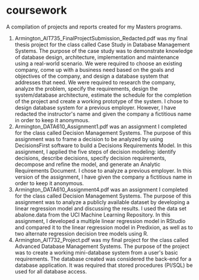 # coursework
A compilation of projects and reports created for my Masters programs.

1. Armington_AIT735_FinalProjectSubmission_Redacted.pdf was my final thesis project for the class called Case Study in Database Management Systems. The purpose of the case study was to demonstrate knowledge of database design, architecture, implementation and maintenance using a real-world scenario. We were required to choose an existing company, come up with a business need based on the goals and objectives of the company, and design a database system that addresses that need. We were required to research the company, analyze the problem, specify the requirements, design the system/database architecture, estimate the schedule for the completion of the project and create a working prototype of the system. I chose to design database system for a previous employer. However, I have redacted the instructor's name and given the company a fictitious name in order to keep it anonymous.
2. Armington_DATA610_Assignment1.pdf was an assignment I completed for the class called Decision Management Systems. The purpose of this assignment was to frame a decision to be analyzed by using DecisionsFirst software to build a Decisions Requirements Model. In this assignment, I applied the five steps of decision modeling: identify decisions, describe decisions, specify decision requirements, decompose and refine the model, and generate an Analytic Requirements Document. I chose to analyze a previous employer. In this version of the assignment, I have given the company a fictitious name in order to keep it anonymous.
3. Armington_DATA610_Assignment4.pdf was an assignment I completed for the class called Decision Management Systems. The purpose of this assignment was to analyze a publicly available dataset by developing a linear regression model and discussing the results. I used the data set abalone.data from the UCI Machine Learning Repository. In this assignment, I developed a multiple linear regression model in RStudio and compared it to the linear regression model in Predixion, as well as to two alternate regression decision tree models using R.
4. Armington_AIT732_Project.pdf was my final project for the class called Advanced Database Management Systems. The purpose of the project was to create a working mini-database system from a user's basic requirements. The database created was considered the back-end for a database application. It was required that stored procedures (Pl/SQL) be used for all database access.

